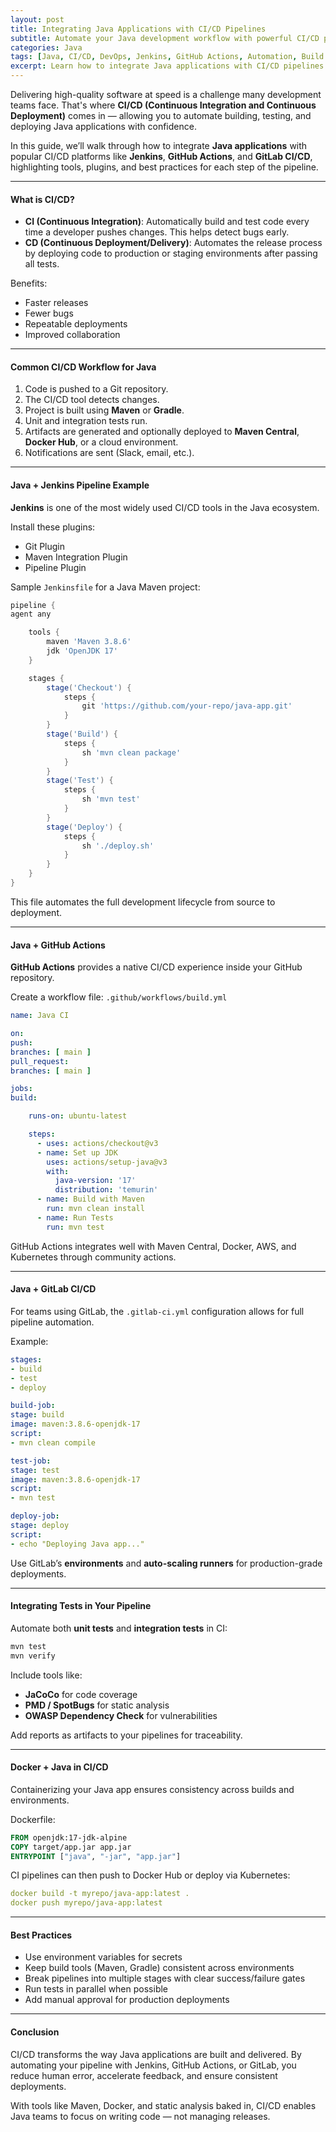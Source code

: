 ```yaml
---
layout: post
title: Integrating Java Applications with CI/CD Pipelines
subtitle: Automate your Java development workflow with powerful CI/CD pipeline integrations
categories: Java
tags: [Java, CI/CD, DevOps, Jenkins, GitHub Actions, Automation, Build Tools]
excerpt: Learn how to integrate Java applications with CI/CD pipelines using Jenkins, GitHub Actions, and GitLab CI. Automate testing, builds, deployments, and release cycles for faster, error-free delivery.
---
```

Delivering high-quality software at speed is a challenge many development teams face. That's where **CI/CD (Continuous Integration and Continuous Deployment)** comes in — allowing you to automate building, testing, and deploying Java applications with confidence.

In this guide, we’ll walk through how to integrate **Java applications** with popular CI/CD platforms like **Jenkins**, **GitHub Actions**, and **GitLab CI/CD**, highlighting tools, plugins, and best practices for each step of the pipeline.

---

#### What is CI/CD?

- **CI (Continuous Integration)**: Automatically build and test code every time a developer pushes changes. This helps detect bugs early.
- **CD (Continuous Deployment/Delivery)**: Automates the release process by deploying code to production or staging environments after passing all tests.

Benefits:
- Faster releases
- Fewer bugs
- Repeatable deployments
- Improved collaboration

---

#### Common CI/CD Workflow for Java

1. Code is pushed to a Git repository.
2. The CI/CD tool detects changes.
3. Project is built using **Maven** or **Gradle**.
4. Unit and integration tests run.
5. Artifacts are generated and optionally deployed to **Maven Central**, **Docker Hub**, or a cloud environment.
6. Notifications are sent (Slack, email, etc.).

---

#### Java + Jenkins Pipeline Example

**Jenkins** is one of the most widely used CI/CD tools in the Java ecosystem.

Install these plugins:
- Git Plugin
- Maven Integration Plugin
- Pipeline Plugin

Sample `Jenkinsfile` for a Java Maven project:

```groovy
pipeline {
agent any

    tools {
        maven 'Maven 3.8.6'
        jdk 'OpenJDK 17'
    }

    stages {
        stage('Checkout') {
            steps {
                git 'https://github.com/your-repo/java-app.git'
            }
        }
        stage('Build') {
            steps {
                sh 'mvn clean package'
            }
        }
        stage('Test') {
            steps {
                sh 'mvn test'
            }
        }
        stage('Deploy') {
            steps {
                sh './deploy.sh'
            }
        }
    }
}
```

This file automates the full development lifecycle from source to deployment.

---

#### Java + GitHub Actions

**GitHub Actions** provides a native CI/CD experience inside your GitHub repository.

Create a workflow file: `.github/workflows/build.yml`

```yml
name: Java CI

on:
push:
branches: [ main ]
pull_request:
branches: [ main ]

jobs:
build:

    runs-on: ubuntu-latest

    steps:
      - uses: actions/checkout@v3
      - name: Set up JDK
        uses: actions/setup-java@v3
        with:
          java-version: '17'
          distribution: 'temurin'
      - name: Build with Maven
        run: mvn clean install
      - name: Run Tests
        run: mvn test
```

GitHub Actions integrates well with Maven Central, Docker, AWS, and Kubernetes through community actions.

---

#### Java + GitLab CI/CD

For teams using GitLab, the `.gitlab-ci.yml` configuration allows for full pipeline automation.

Example:

```yml
stages:
- build
- test
- deploy

build-job:
stage: build
image: maven:3.8.6-openjdk-17
script:
- mvn clean compile

test-job:
stage: test
image: maven:3.8.6-openjdk-17
script:
- mvn test

deploy-job:
stage: deploy
script:
- echo "Deploying Java app..."
```

Use GitLab’s **environments** and **auto-scaling runners** for production-grade deployments.

---

#### Integrating Tests in Your Pipeline

Automate both **unit tests** and **integration tests** in CI:

```bash
mvn test
mvn verify
```

Include tools like:
- **JaCoCo** for code coverage
- **PMD / SpotBugs** for static analysis
- **OWASP Dependency Check** for vulnerabilities

Add reports as artifacts to your pipelines for traceability.

---

#### Docker + Java in CI/CD

Containerizing your Java app ensures consistency across builds and environments.

Dockerfile:

```dockerfile
FROM openjdk:17-jdk-alpine
COPY target/app.jar app.jar
ENTRYPOINT ["java", "-jar", "app.jar"]
```

CI pipelines can then push to Docker Hub or deploy via Kubernetes:

```yml
docker build -t myrepo/java-app:latest .
docker push myrepo/java-app:latest
```

---

#### Best Practices

- Use environment variables for secrets
- Keep build tools (Maven, Gradle) consistent across environments
- Break pipelines into multiple stages with clear success/failure gates
- Run tests in parallel when possible
- Add manual approval for production deployments

---

#### Conclusion

CI/CD transforms the way Java applications are built and delivered. By automating your pipeline with Jenkins, GitHub Actions, or GitLab, you reduce human error, accelerate feedback, and ensure consistent deployments.

With tools like Maven, Docker, and static analysis baked in, CI/CD enables Java teams to focus on writing code — not managing releases.
